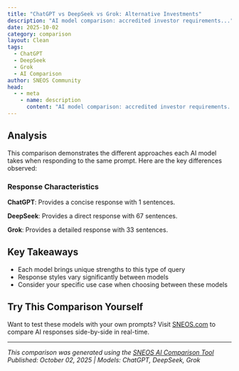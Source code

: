 ```yaml
---
title: "ChatGPT vs DeepSeek vs Grok: Alternative Investments"
description: "AI model comparison: accredited investor requirements..."
date: 2025-10-02
category: comparison
layout: Clean
tags:
  - ChatGPT
  - DeepSeek
  - Grok
  - AI Comparison
author: SNEOS Community
head:
  - - meta
    - name: description
      content: "AI model comparison: accredited investor requirements..."
---
```


<ChatComparison
  title="ChatGPT vs DeepSeek vs Grok: Alternative Investments"
  prompt="accredited investor requirements"
  :responses='{
    "ChatGPT": "Error calling OpenAI API.",
    "DeepSeek": "Of course. Here is a comprehensive overview of the Accredited Investor requirements in the United States, based on the rules defined by the U.S. Securities and Exchange Commission (SEC).\n\n### The Core Concept\n\nAn **Accredited Investor** is a person or entity legally allowed to participate in investment opportunities not registered with financial authorities, such as private placements, hedge funds, venture capital, and angel investments. These are considered **higher-risk, less regulated, and less liquid** investments, so the SEC restricts them to investors who are presumed to have the financial sophistication and capacity to bear the economic risk.\n\n---\n\n### How to Qualify as an Accredited Investor\n\nThe requirements are primarily based on **income, net worth, or professional credentials**. The rules were updated in 2020 to add new qualification pathways.\n\n#### 1. For Individuals (Natural Persons)\n\nYou must meet **at least one** of the following criteria:\n\n**A. Income Test**\n*   Have an **annual income of at least $200,000** (or $300,000 joint income with a spouse or spousal equivalent) for each of the last two years.\n*   You must have a **reasonable expectation** of earning the same or higher income in the current year.\n\n**B. Net Worth Test**\n*   Have a **net worth of at least $1,000,000**, either individually or jointly with a spouse or spousal equivalent.\n*   **Crucial Note:** The value of your **primary residence is NOT included** in this calculation. Your mortgage and other debts on the residence are also not included as liabilities, *unless* the debt exceeds the fair market value of the residence.\n\n**C. Professional Knowledge, Certifications, and Designations (The \u0022New\u0022 Pathways)**\n*   Hold in good standing one of the following **professional certifications or designations**:\n    *   **Series 7** (General Securities Representative)\n    *   **Series 65** (Investment Adviser Representative)\n    *   **Series 82** (Private Securities Offerings Representative)\n*   The SEC can also designate other credentials in the future.\n*   **Knowledgeable Employees** of a private fund (e.g., executives and directors) are also considered accredited for investing in their own fund.\n\n**D. Entity Test for \u0022Family Offices\u0022**\n*   Be a **\u0022Knowledgeable Employee\u0022** of the private fund issuing the securities.\n*   Be a **\u0022Family Client\u0022** of a \u0022Family Office\u0022 that meets the definition and whose assets under management are \u003E$5 million. The family office itself must not have been formed solely to acquire the securities.\n\n---\n\n#### 2. For Entities (Legal Persons)\n\nCertain types of organizations are automatically considered accredited investors if they meet the following criteria:\n\n**A. Asset Test**\n*   Any entity (including corporations, partnerships, LLCs, trusts, etc.) owning **investments in excess of $5 million** that was **not formed for the specific purpose** of investing in the securities offered.\n\n**B. Specific Types of Entities**\n*   **Banks, Insurance Companies, Registered Investment Companies, and Business Development Companies.**\n*   **Small Business Investment Companies** (SBICs) licensed by the U.S. Small Business Administration.\n*   **501(c)(3) Organizations** with total assets over $5 million.\n*   **Indian Tribes, Governmental Bodies, and Employee Benefit Plans** (if the plan has total assets over $5 million or if a qualified investment manager makes its investment decisions).\n*   **Registered Broker-Dealers.**\n*   Any entity in which **all of the equity owners** are accredited investors.\n\n---\n\n### Why These Requirements Exist\n\nThe purpose is rooted in investor protection:\n\n1.  **Risk Mitigation:** Unregistered securities (like startups and private equity) are extremely risky, illiquid, and have less disclosure. The SEC assumes accredited investors can withstand a total loss.\n2.  **Sophistication Assumption:** The criteria are a proxy for financial sophistication\u2014the ability to understand the risks and conduct necessary due diligence, either through personal wealth or professional credentials.\n3.  **Capital Formation:** It allows companies, especially startups, to raise capital more easily from a pool of sophisticated investors without the immense cost and burden of a public offering.\n\n---\n\n### How is Accreditation Verified?\n\nIssuers of private securities are legally responsible for taking **\u0022reasonable steps\u0022** to verify that an investor is accredited. They cannot simply take your word for it. Common methods include:\n\n*   **Reviewing Tax Returns:** For the income test.\n*   **Reviewing Bank/Brokerage Statements, Appraisals, and Credit Reports:** For the net worth test.\n*   **Receiving a Letter from a CPA, Attorney, or Registered Investment Adviser:** Confirming the investor\u0027s status.\n*   **Confirming Professional Licenses:** For the Series 7, 65, or 82 pathway.\n\n### Important Considerations \u0026 Criticisms\n\n*   **Self-Certification is Not Enough:** You will be required to provide documentation.\n*   **No Official \u0022Accredited Investor\u0022 License or Registry:** There is no government-issued card or central database. Your status is verified deal-by-deal by the issuer.\n*   **Criticism:** A common criticism is that the rules are overly reliant on wealth as a measure of sophistication, potentially excluding financially savvy individuals who don\u0027t meet the strict income or net worth thresholds.\n*   **International Investors:** Non-U.S. persons must also meet these criteria to invest in U.S. private offerings.\n\n### Summary Table for Individuals\n\n| Qualification Method | Requirement | Key Details |\n| :--- | :--- | :--- |\n| **Income** | **\u003E$200,000** individual or **\u003E$300,000** joint | For the last 2 years; expected this year. |\n| **Net Worth** | **\u003E$1,000,000** | **Excludes** primary residence value. |\n| **Professional Credentials** | **Series 7, 65, or 82** license | Must be held in good standing. |\n| **Knowledgeable Employee** | Executive/officer of the fund | Accredited for investing in that specific fund. |\n\n***Disclaimer:** This information is for educational purposes only and does not constitute legal or financial advice. The rules can be complex, and you should consult with a qualified securities attorney or financial advisor to determine your specific accredited investor status.*",
    "Grok": "In the United States, an **accredited investor** is an individual or entity that meets specific financial criteria set by the Securities and Exchange Commission (SEC) to invest in certain types of private securities offerings, such as hedge funds, private equity funds, and venture capital funds. These requirements are in place to ensure that investors have the financial sophistication and capacity to bear the risks associated with such investments.\n\n### Accredited Investor Requirements (as of the latest SEC rules updated in 2020):\n\n#### For Individuals:\nAn individual qualifies as an accredited investor if they meet **one of the following criteria**:\n\n1. **Income Test**:\n   - Annual income of at least **$200,000** (or **$300,000** combined with a spouse or spousal equivalent) in each of the prior two years, with a reasonable expectation of reaching the same income level in the current year.\n\n2. **Net Worth Test**:\n   - A net worth of at least **$1,000,000**, either individually or combined with a spouse or spousal equivalent, excluding the value of their primary residence.\n\n3. **Professional Knowledge or Credentials** (added in 2020):\n   - Holding certain professional certifications, designations, or credentials recognized by the SEC as demonstrating financial sophistication. Examples include:\n     - Series 7, Series 65, or Series 82 licenses.\n   - Being a \u0022knowledgeable employee\u0022 of a private fund (e.g., an employee with significant involvement in the investment activities of the fund).\n\n#### For Entities:\nEntities can qualify as accredited investors under the following conditions:\n\n1. **Investment Threshold**:\n   - Any entity with total assets in excess of **$5,000,000** that was not formed for the specific purpose of acquiring the securities being offered.\n\n2. **Entity Ownership**:\n   - Any entity in which all equity owners are accredited investors.\n\n3. **Certain Financial Institutions**:\n   - Entities such as banks, savings and loan associations, broker-dealers, insurance companies, or registered investment companies automatically qualify.\n\n4. **Trusts**:\n   - A trust with total assets exceeding **$5,000,000**, not formed for the specific purpose of acquiring the securities offered, and whose purchase is directed by a sophisticated person (someone with knowledge and experience in financial matters).\n\n#### Additional Notes:\n- The definition of an accredited investor was expanded in 2020 to include individuals with certain professional credentials and \u0022knowledgeable employees\u0022 of private funds, recognizing that financial sophistication can be demonstrated through means other than income or net worth.\n- Spousal equivalents (e.g., domestic partners) can now be included when calculating joint income or net worth.\n- The SEC periodically reviews these thresholds, but they have not been adjusted for inflation in recent years, despite discussions on the topic.\n- Accredited investor status is important because it allows individuals and entities to participate in private placements and other unregistered securities offerings under exemptions like Regulation D (Rules 506(b) and 506(c)).\n\n#### Why These Requirements Exist:\nThe SEC established these criteria to protect investors from the high risks associated with certain private investments, which often lack the transparency and regulatory oversight of public markets. Accredited investors are presumed to have the financial means or expertise to evaluate and bear the risks of such investments.\n\n#### Verification:\nWhen participating in private offerings, issuers may require investors to provide documentation to verify their accredited investor status, such as tax returns, pay stubs, bank statements, or a letter from a CPA, attorney, or financial advisor.\n\nIf you\u0027re outside the U.S., different rules may apply depending on the country or jurisdiction, as \u0022accredited investor\u0022 or equivalent terms are defined by local securities regulators. Let me know if you\u0027d like information on a specific country or region!"
  }'
  published-date="10:15"
/>

## Analysis

This comparison demonstrates the different approaches each AI model takes when responding to the same prompt. Here are the key differences observed:

### Response Characteristics

**ChatGPT**: Provides a concise response with 1 sentences. 

**DeepSeek**: Provides a direct response with 67 sentences. 

**Grok**: Provides a detailed response with 33 sentences. 

## Key Takeaways

- Each model brings unique strengths to this type of query
- Response styles vary significantly between models
- Consider your specific use case when choosing between these models

## Try This Comparison Yourself

Want to test these models with your own prompts? Visit [SNEOS.com](https://sneos.com) to compare AI responses side-by-side in real-time.

---

*This comparison was generated using the [SNEOS AI Comparison Tool](https://sneos.com)*
*Published: October 02, 2025 | Models: ChatGPT, DeepSeek, Grok*
